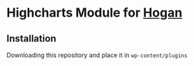 # Highcharts Module for [Hogan](https://github.com/dekodeinteraktiv/hogan-core)

## Installation
Downloading this repository and place it in `wp-content/plugins`


